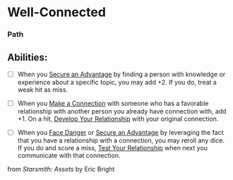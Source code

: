 # Well-Connected
### Path


## Abilities:


- [ ] When you [Secure an Advantage](40_Mechanics/Moves/Adventure/Secure_an_Advantage.md) by finding a person with knowledge or experience about a specific topic, you may add +2. If you do, treat a weak hit as miss.

- [ ] When you [Make a Connection](Make_a_Connection.md) with someone who has a favorable relationship with another person you already have connection with, add +1. On a hit, [Develop Your Relationship](Develop_Your_Relationship.md) with your original connection.

- [ ] When you [Face Danger](40_Mechanics/Moves/Adventure/Face_Danger.md) or [Secure an Advantage](40_Mechanics/Moves/Adventure/Secure_an_Advantage.md) by leveraging the fact that you have a relationship with a connection, you may reroll any dice. If you do and score a miss, [Test Your Relationship](Test_Your_Relationship.md) when next you communicate with that connection.



from *Starsmith: Assets* by Eric Bright